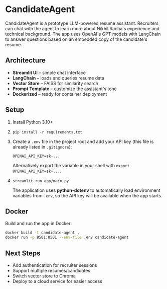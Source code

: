 # CandidateAgent

CandidateAgent is a prototype LLM-powered resume assistant. Recruiters can chat with the agent to learn more about Nikhil Racha's experience and technical background. The app uses OpenAI's GPT models with LangChain to answer questions based on an embedded copy of the candidate's resume.

## Architecture
- **Streamlit UI** – simple chat interface
- **LangChain** – loads and queries resume data
- **Vector Store** – FAISS for similarity search
- **Prompt Template** – customize the assistant's tone
- **Dockerized** – ready for container deployment

## Setup
1. Install Python 3.10+
2. `pip install -r requirements.txt`
3. Create a `.env` file in the project root and add your API key (this file is already listed in `.gitignore`):
   ```
   OPENAI_API_KEY=sk-...
   ```
   Alternatively export the variable in your shell with `export OPENAI_API_KEY=sk-...`.
4. `streamlit run app/main.py`
   
   The application uses **python-dotenv** to automatically load environment
   variables from `.env`, so the API key will be available when the app starts.

## Docker
Build and run the app in Docker:
```bash
docker build -t candidate-agent .
docker run -p 8501:8501 --env-file .env candidate-agent
```

## Next Steps
- Add authentication for recruiter sessions
- Support multiple resumes/candidates
- Switch vector store to Chroma
- Deploy to a cloud service for easier access

